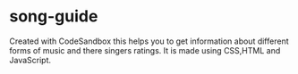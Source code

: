 # song-guide
Created with CodeSandbox
this helps you to get information about  different forms of music and there singers ratings.
 It is made using CSS,HTML and JavaScript.

